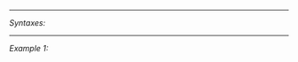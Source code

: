 


---
*Syntaxes:*

<!-- [] call `BIN_fnc_getLinkBudget` -->

---
*Example 1:*

<!-- 
```sqf
[] call BIN_fnc_getLinkBudget;
``` -->